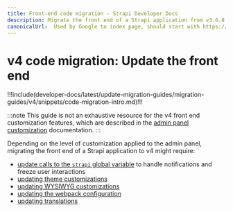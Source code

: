 ```yaml
---
title: Front-end code migration - Strapi Developer Docs
description: Migrate the front end of a Strapi application from v3.6.8 to v4.0.x with step-by-step instructions
canonicalUrl:  Used by Google to index page, should start with https://docs.strapi.io/ — delete this comment when done [paste final URL here]
---
```


<!-- TODO: update SEO -->

# v4 code migration: Update the front end

!!!include(developer-docs/latest/update-migration-guides/migration-guides/v4/snippets/code-migration-intro.md)!!!

:::note
This guide is not an exhaustive resource for the v4 front end customization features, which are described in the [admin panel customization](/developer-docs/latest/development/admin-customization.md) documentation.
:::

Depending on the level of customization applied to the admin panel, migrating the front end of a Strapi application to v4 might require:

- [update calls to the `strapi` global variable](/developer-docs/latest/update-migration-guides/migration-guides/v4/code/frontend/strapi-global.md) to handle notifications and freeze user interactions
- [updating theme customizations](/developer-docs/latest/update-migration-guides/migration-guides/v4/code/frontend/theming.md)
- [updating WYSIWYG customizations](/developer-docs/latest/update-migration-guides/migration-guides/v4/code/frontend/wysiwyg.md)
- [updating the webpack configuration](/developer-docs/latest/update-migration-guides/migration-guides/v4/code/frontend/webpack.md)
- [updating translations](/developer-docs/latest/update-migration-guides/migration-guides/v4/code/frontend/translations.md)
